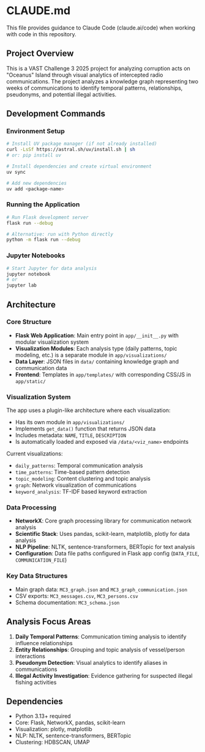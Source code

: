 # CLAUDE.md

This file provides guidance to Claude Code (claude.ai/code) when working with code in this repository.

## Project Overview

This is a VAST Challenge 3 2025 project for analyzing corruption acts on "Oceanus" Island through visual analytics of intercepted radio communications. The project analyzes a knowledge graph representing two weeks of communications to identify temporal patterns, relationships, pseudonyms, and potential illegal activities.

## Development Commands

### Environment Setup
```bash
# Install UV package manager (if not already installed)
curl -LsSf https://astral.sh/uv/install.sh | sh
# or: pip install uv

# Install dependencies and create virtual environment
uv sync

# Add new dependencies
uv add <package-name>
```

### Running the Application
```bash
# Run Flask development server
flask run --debug

# Alternative: run with Python directly
python -m flask run --debug
```

### Jupyter Notebooks
```bash
# Start Jupyter for data analysis
jupyter notebook
# or
jupyter lab
```

## Architecture

### Core Structure
- **Flask Web Application**: Main entry point in `app/__init__.py` with modular visualization system
- **Visualization Modules**: Each analysis type (daily patterns, topic modeling, etc.) is a separate module in `app/visualizations/`
- **Data Layer**: JSON files in `data/` containing knowledge graph and communication data
- **Frontend**: Templates in `app/templates/` with corresponding CSS/JS in `app/static/`

### Visualization System
The app uses a plugin-like architecture where each visualization:
- Has its own module in `app/visualizations/` 
- Implements `get_data()` function that returns JSON data
- Includes metadata: `NAME`, `TITLE`, `DESCRIPTION`
- Is automatically loaded and exposed via `/data/<viz_name>` endpoints

Current visualizations:
- `daily_patterns`: Temporal communication analysis
- `time_patterns`: Time-based pattern detection  
- `topic_modeling`: Content clustering and topic analysis
- `graph`: Network visualization of communications
- `keyword_analysis`: TF-IDF based keyword extraction

### Data Processing
- **NetworkX**: Core graph processing library for communication network analysis
- **Scientific Stack**: Uses pandas, scikit-learn, matplotlib, plotly for data analysis
- **NLP Pipeline**: NLTK, sentence-transformers, BERTopic for text analysis
- **Configuration**: Data file paths configured in Flask app config (`DATA_FILE`, `COMMUNICATION_FILE`)

### Key Data Structures
- Main graph data: `MC3_graph.json` and `MC3_graph_communication.json`
- CSV exports: `MC3_messages.csv`, `MC3_persons.csv`
- Schema documentation: `MC3_schema.json`

## Analysis Focus Areas

1. **Daily Temporal Patterns**: Communication timing analysis to identify influence relationships
2. **Entity Relationships**: Grouping and topic analysis of vessel/person interactions  
3. **Pseudonym Detection**: Visual analytics to identify aliases in communications
4. **Illegal Activity Investigation**: Evidence gathering for suspected illegal fishing activities

## Dependencies
- Python 3.13+ required
- Core: Flask, NetworkX, pandas, scikit-learn
- Visualization: plotly, matplotlib
- NLP: NLTK, sentence-transformers, BERTopic
- Clustering: HDBSCAN, UMAP